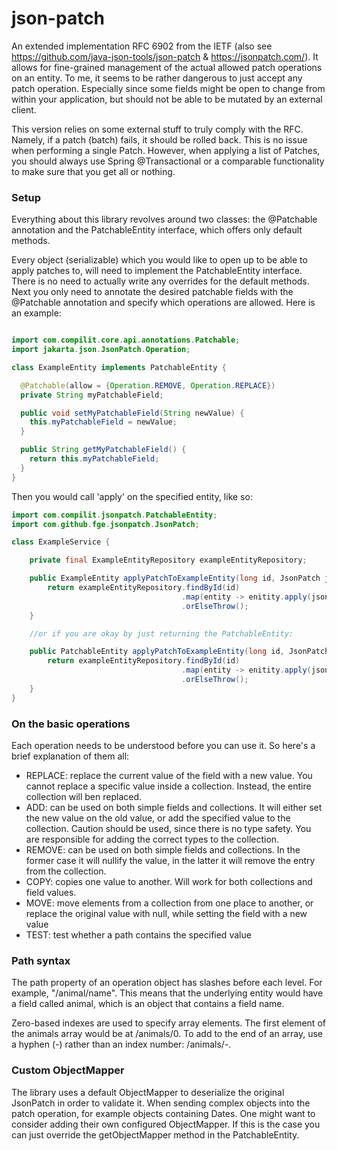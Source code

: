 # json-patch

An extended implementation RFC 6902 from the IETF (also see https://github.com/java-json-tools/json-patch
& https://jsonpatch.com/). It allows for fine-grained management of the actual allowed patch operations on an entity.
To me, it seems to be rather dangerous to just accept any patch operation. Especially since some fields might be open to
change from within your application, but should not be able to be mutated by an external client.

This version relies on some external stuff to truly comply with the RFC. Namely, if a patch (batch)
fails, it should be rolled back. This is no issue when performing a single Patch. However, when
applying a list of Patches, you should always use Spring @Transactional or a comparable functionality
to make sure that you get all or nothing.

### Setup

Everything about this library revolves around two classes: the @Patchable annotation and the
PatchableEntity interface, which offers only default methods.

Every object (serializable) which you would like to open up to be able to apply patches to, will need to implement
the PatchableEntity interface. There is no need to actually write any overrides for the default methods.
Next you only need to annotate the desired patchable fields with the @Patchable annotation and
specify which operations are allowed. Here is an example:

```java

import com.compilit.core.api.annotations.Patchable;
import jakarta.json.JsonPatch.Operation;

class ExampleEntity implements PatchableEntity {

  @Patchable(allow = {Operation.REMOVE, Operation.REPLACE})
  private String myPatchableField;

  public void setMyPatchableField(String newValue) {
    this.myPatchableField = newValue;
  }

  public String getMyPatchableField() {
    return this.myPatchableField;
  }
}
```

Then you would call 'apply' on the specified entity, like so:

```java
import com.compilit.jsonpatch.PatchableEntity;
import com.github.fge.jsonpatch.JsonPatch;

class ExampleService {

    private final ExampleEntityRepository exampleEntityRepository;

    public ExampleEntity applyPatchToExampleEntity(long id, JsonPatch jsonPatch) {
        return exampleEntityRepository.findById(id)
                                      .map(entity -> enitity.apply(jsonPatch, ExampleEntity.class))
                                      .orElseThrow();
    }

    //or if you are okay by just returning the PatchableEntity:

    public PatchableEntity applyPatchToExampleEntity(long id, JsonPatch jsonPatch) {
        return exampleEntityRepository.findById(id)
                                      .map(entity -> enitity.apply(jsonPatch))
                                      .orElseThrow();
    }
}
```

### On the basic operations

Each operation needs to be understood before you can use it. So here's a brief explanation of them
all:

- REPLACE: replace the current value of the field with a new value. You cannot replace a specific
  value inside a collection. Instead, the entire collection will ben replaced.
- ADD: can be used on both simple fields and collections. It will either set the new value on the
  old value, or add the specified value to the collection. Caution should be used, since there is no
  type safety. You are responsible for adding the correct types to the collection.
- REMOVE: can be used on both simple fields and collections. In the former case it will nullify the
  value, in the latter it will remove the entry from the collection.
- COPY: copies one value to another. Will work for both collections and field values.
- MOVE: move elements from a collection from one place to another, or replace the original value
  with null, while setting the field with a new value
- TEST: test whether a path contains the specified value

### Path syntax

The path property of an operation object has slashes before each level. For example, "/animal/name".
This means that the underlying entity would have a field called animal, which is an object that
contains a field name.

Zero-based indexes are used to specify array elements. The first element of the animals array would
be at /animals/0. To add to the end of an array, use a hyphen (-) rather than an index number:
/animals/-.

### Custom ObjectMapper

The library uses a default ObjectMapper to deserialize the original JsonPatch in order to validate it.
When sending complex objects into the patch operation, for example objects containing Dates. One
might want to consider adding their own configured ObjectMapper.
If this is the case you can just override the getObjectMapper method in the PatchableEntity.
